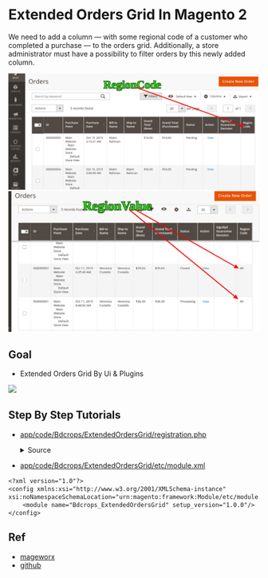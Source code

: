 # Extended Orders Grid In Magento 2

We need to add a column ― with some regional code of a customer who completed a purchase ― to the orders grid. Additionally, a store administrator must have a possibility to filter orders by this newly added column.

![](docs/rcode01.png)
![](docs/rvalue01.png)


## Goal
- Extended Orders Grid By Ui & Plugins

![](docs/attributeSet.png)

## Step By Step Tutorials

- [app/code/Bdcrops/ExtendedOrdersGrid/registration.php](registration.php)

    <details><summary>Source</summary>
    ```
    <?php
        \Magento\Framework\Component\ComponentRegistrar::register(
            \Magento\Framework\Component\ComponentRegistrar::MODULE,
            'Bdcrops_ExtendedOrdersGrid',
            __DIR__
        );
    ```
    </details>


- [app/code/Bdcrops/ExtendedOrdersGrid/etc/module.xml](etc/module.xml)
```
<?xml version="1.0"?>
<config xmlns:xsi="http://www.w3.org/2001/XMLSchema-instance" xsi:noNamespaceSchemaLocation="urn:magento:framework:Module/etc/module.xsd">
    <module name="Bdcrops_ExtendedOrdersGrid" setup_version="1.0.0"/>
</config>

```


## Ref
- [mageworx](https://www.mageworx.com/blog/how-to-add-column-with-filter-to-magento-2-orders-grid/)
- [github](https://github.com/mageworx/articles-extended-orders-grid)
